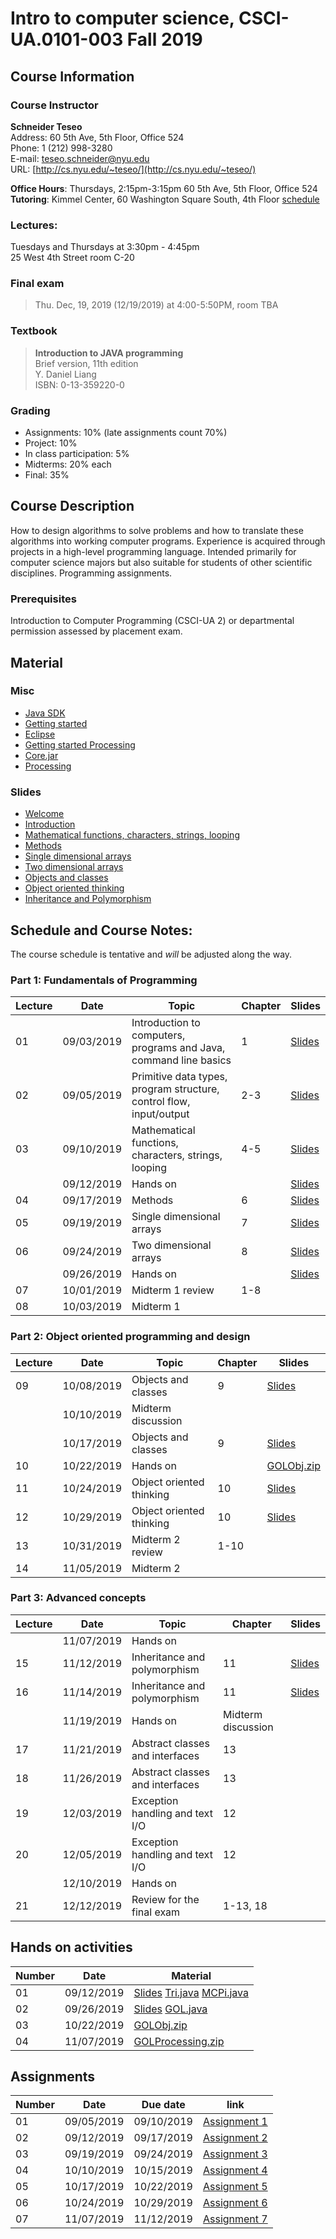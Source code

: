 # Intro to computer science, CSCI-UA.0101-003 Fall 2019

## Course Information
### Course Instructor
**Schneider Teseo**<br>
Address: 60 5th Ave, 5th Floor, Office 524<br>
Phone: 1 (212) 998-3280<br>
E-mail: [teseo.schneider@nyu.edu](mailto:teseo.schneider@nyu.edu)<br>
URL: [http://cs.nyu.edu/~teseo/](http://cs.nyu.edu/~teseo/)<br>

**Office Hours**: Thursdays, 2:15pm-3:15pm 60 5th Ave, 5th Floor, Office 524<br>
**Tutoring**:
Kimmel Center, 60 Washington Square South, 4th Floor [schedule](https://github.com/teseoch/Intro-To-Computer-Science-Fall-2019/blob/master/material/Fall-2019-tutor.pdf)

### Lectures:
Tuesdays and Thursdays at 3:30pm - 4:45pm<br>
25 West 4th Street
room C-20

### Final exam

> Thu. Dec, 19, 2019 (12/19/2019) at 4:00-5:50PM, room TBA


### Textbook

> **Introduction to JAVA programming**<br>
> Brief version, 11th edition<br>
> Y. Daniel Liang<br>
> ISBN: 0-13-359220-0


### Grading
 - Assignments: 10% (late assignments count 70%)
 - Project: 10%
 - In class participation: 5%
 - Midterms: 20% each
 - Final: 35%

## Course Description

How to design algorithms to solve problems and how to translate these algorithms into working computer programs. Experience is acquired through projects in a high-level programming language. Intended primarily for computer science majors but also suitable for students of other scientific disciplines. Programming assignments.



### Prerequisites
Introduction to Computer Programming (CSCI-UA 2) or departmental permission assessed by placement exam.



## Material

### Misc

- [Java SDK](http://www.oracle.com/technetwork/java/javase/downloads/index.html)
- [Getting started](https://github.com/teseoch/Intro-To-Computer-Science-Fall-2019/raw/master/material/getting_started.pdf)
- [Eclipse](https://www.eclipse.org/)
- [Getting started Processing](https://github.com/teseoch/Intro-To-Computer-Science-Fall-2019/raw/master/material/getting_started_processing.pdf)
- [Core.jar](https://github.com/teseoch/Intro-To-Computer-Science-Fall-2019/blob/master/material/core.jar.zip?raw=true)
- [Processing](https://processing.org/)

### Slides
- [Welcome](https://github.com/teseoch/Intro-To-Computer-Science-Fall-2019/raw/master/slides/lecture1-welcome.pdf)
- [Introduction](https://github.com/teseoch/Intro-To-Computer-Science-Fall-2019/raw/master/slides/lecture2-intro.pdf)
- [Mathematical functions, characters, strings, looping](https://github.com/teseoch/Intro-To-Computer-Science-Fall-2019/raw/master/slides/lecture3-math.pdf)
- [Methods](https://github.com/teseoch/Intro-To-Computer-Science-Fall-2019/raw/master/slides/lecture4-methods.pdf)
- [Single dimensional arrays](https://github.com/teseoch/Intro-To-Computer-Science-Fall-2019/raw/master/slides/lecture5-arrays.pdf)
- [Two dimensional arrays](https://github.com/teseoch/Intro-To-Computer-Science-Fall-2019/raw/master/slides/lecture6-ndarrays.pdf)
- [Objects and classes](https://github.com/teseoch/Intro-To-Computer-Science-Fall-2019/raw/master/slides/lecture7-objects.pdf)
- [Object oriented thinking](https://github.com/teseoch/Intro-To-Computer-Science-Fall-2019/raw/master/slides/lecture8-thinkingoo.pdf)
- [Inheritance and Polymorphism](https://github.com/teseoch/Intro-To-Computer-Science-Fall-2019/raw/master/slides/lecture9-polymorphism.pdf)
<!-- - [Abstract Classes and Interfaces](https://github.com/teseoch/Intro-To-Computer-Science-Fall-2019/raw/master/slides/lecture17.pdf) -->
<!-- - [Exception and Text IO](https://github.com/teseoch/Intro-To-Computer-Science-Fall-2019/raw/master/slides/lecture18.pdf) -->


## Schedule and Course Notes:

The course schedule is tentative and *will* be adjusted along the way.

### Part 1: Fundamentals of Programming
| Lecture | Date | Topic | Chapter | Slides |
|----|----|----|----|----|
| 01 | 09/03/2019 | Introduction to computers, programs and Java, command line basics | 1 | [Slides](https://github.com/teseoch/Intro-To-Computer-Science-Fall-2019/raw/master/slides/lecture1-welcome.pdf) |
| 02 | 09/05/2019 | Primitive data types, program structure, control flow, input/output| 2-3 | [Slides](https://github.com/teseoch/Intro-To-Computer-Science-Fall-2019/raw/master/slides/lecture2-intro.pdf) |
| 03 | 09/10/2019 | Mathematical functions, characters, strings, looping| 4-5 | [Slides](https://github.com/teseoch/Intro-To-Computer-Science-Fall-2019/raw/master/slides/lecture3-math.pdf) |
|    | 09/12/2019 | Hands on | | [Slides](https://github.com/teseoch/Intro-To-Computer-Science-Fall-2019/raw/master/slides/handson1.pdf) |
| 04 | 09/17/2019 | Methods | 6 | [Slides](https://github.com/teseoch/Intro-To-Computer-Science-Fall-2019/raw/master/slides/lecture4-methods.pdf) |
| 05 | 09/19/2019 | Single dimensional arrays | 7 | [Slides](https://github.com/teseoch/Intro-To-Computer-Science-Fall-2019/raw/master/slides/lecture5-arrays.pdf) |
| 06 | 09/24/2019 | Two dimensional arrays | 8 | [Slides](https://github.com/teseoch/Intro-To-Computer-Science-Fall-2019/raw/master/slides/lecture6-ndarrays.pdf)|
|    | 09/26/2019 | Hands on | | [Slides](https://github.com/teseoch/Intro-To-Computer-Science-Fall-2019/raw/master/slides/handson2.pdf) |
| 07 | 10/01/2019 | Midterm 1 review | 1-8 | |
| 08 | 10/03/2019 | Midterm 1 |  | |

### Part 2: Object oriented programming and design
| Lecture | Date | Topic | Chapter | Slides |
|----|----|----|----|----|
| 09 | 10/08/2019 | Objects and classes | 9 | [Slides](https://github.com/teseoch/Intro-To-Computer-Science-Fall-2019/raw/master/slides/lecture7-objects.pdf) |
|    | 10/10/2019 | Midterm discussion | | |
|    | 10/17/2019 | Objects and classes | 9 | [Slides](https://github.com/teseoch/Intro-To-Computer-Science-Fall-2019/raw/master/slides/lecture7-objects.pdf) |
| 10 | 10/22/2019 | Hands on |  | [GOLObj.zip](https://github.com/teseoch/Intro-To-Computer-Science-Fall-2019/raw/master/material/GOLObj.zip) |
| 11 | 10/24/2019 | Object oriented thinking | 10 | [Slides](https://github.com/teseoch/Intro-To-Computer-Science-Fall-2019/raw/master/slides/lecture8-thinkingoo.pdf)  |
| 12 | 10/29/2019 | Object oriented thinking | 10 | [Slides](https://github.com/teseoch/Intro-To-Computer-Science-Fall-2019/raw/master/slides/lecture8-thinkingoo.pdf) |
| 13 | 10/31/2019 | Midterm 2 review | 1-10 | |
| 14 | 11/05/2019 | Midterm 2 | | |

### Part 3: Advanced concepts

| Lecture | Date | Topic | Chapter | Slides |
|----|----|----|----|----|
|    | 11/07/2019 | Hands on | ||
| 15 | 11/12/2019 | Inheritance and polymorphism | 11 | [Slides](https://github.com/teseoch/Intro-To-Computer-Science-Fall-2019/raw/master/slides/lecture9-polymorphism.pdf) |
| 16 | 11/14/2019 | Inheritance and polymorphism | 11 | [Slides](https://github.com/teseoch/Intro-To-Computer-Science-Fall-2019/raw/master/slides/lecture9-polymorphism.pdf) |
|    | 11/19/2019 | Hands on | Midterm discussion | |
| 17 | 11/21/2019 | Abstract classes and interfaces | 13 | |
| 18 | 11/26/2019 | Abstract classes and interfaces | 13 | |
| 19 | 12/03/2019 | Exception handling and text I/O | 12 | |
| 20 | 12/05/2019 | Exception handling and text I/O | 12 | |
|    | 12/10/2019 | Hands on | | |
| 21 | 12/12/2019 | Review for the final exam | 1-13, 18 | |


## Hands on activities
| Number | Date | Material |
|----|----|----|
|  01  | 09/12/2019 | [Slides](https://github.com/teseoch/Intro-To-Computer-Science-Fall-2019/raw/master/slides/handson1.pdf) [Tri.java](https://github.com/teseoch/Intro-To-Computer-Science-Fall-2019/raw/master/material/Tri.java) [MCPi.java](https://github.com/teseoch/Intro-To-Computer-Science-Fall-2019/raw/master/material/MCPi.java)|
|  02  | 09/26/2019 | [Slides](https://github.com/teseoch/Intro-To-Computer-Science-Fall-2019/raw/master/slides/handson2.pdf) [GOL.java](https://github.com/teseoch/Intro-To-Computer-Science-Fall-2019/raw/master/material/GOL.java) |
|  03  | 10/22/2019 | [GOLObj.zip](https://github.com/teseoch/Intro-To-Computer-Science-Fall-2019/raw/master/material/GOLObj.zip) |
|  04  | 11/07/2019 | [GOLProcessing.zip](https://github.com/teseoch/Intro-To-Computer-Science-Fall-2019/raw/master/material/GOLProcessing.zip) |

## Assignments

| Number | Date | Due date| link |
|----|----|----|----|
| 01 | 09/05/2019 | 09/10/2019 | [Assignment 1](https://github.com/teseoch/Intro-To-Computer-Science-Fall-2019/raw/master/assignments/Assignment1.pdf) |
| 02 | 09/12/2019 | 09/17/2019 | [Assignment 2](https://github.com/teseoch/Intro-To-Computer-Science-Fall-2019/raw/master/assignments/Assignment2.pdf) |
| 03 | 09/19/2019 | 09/24/2019 | [Assignment 3](https://github.com/teseoch/Intro-To-Computer-Science-Fall-2019/raw/master/assignments/Assignment3.pdf) |
| 04 | 10/10/2019 | 10/15/2019 | [Assignment 4](https://github.com/teseoch/Intro-To-Computer-Science-Fall-2019/raw/master/assignments/Assignment4.pdf) |
| 05 | 10/17/2019 | 10/22/2019 | [Assignment 5](https://github.com/teseoch/Intro-To-Computer-Science-Fall-2019/raw/master/assignments/Assignment5.pdf) |
| 06 | 10/24/2019 | 10/29/2019 | [Assignment 6](https://github.com/teseoch/Intro-To-Computer-Science-Fall-2019/raw/master/assignments/Assignment6.pdf) |
| 07 | 11/07/2019 | 11/12/2019 | [Assignment 7](https://github.com/teseoch/Intro-To-Computer-Science-Fall-2019/raw/master/assignments/Assignment7.pdf) |